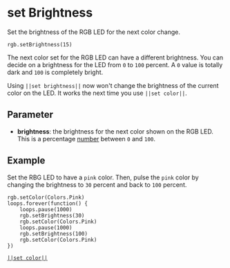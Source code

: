 # set Brightness

Set the brightness of the RGB LED for the next color change.

```sig
rgb.setBrightness(15)
```

The next color set for the RGB LED can have a different brightness. You can decide on a brightness for the LED from `0` to `100` percent. A `0` value is totally dark and `100` is completely bright.

Using ``||set brightness||`` now won't change the brightness of the current color on the LED. It works the next time you use ``||set color||``.

## Parameter

* **brightness**: the brightness for the next color shown on the RGB LED. This is a percentage [number](/types/number) between `0` and `100`.

## Example

Set the RBG LED to have a `pink` color. Then, pulse the `pink` color by changing the brightness to `30` percent and back to `100` percent.

```blocks
rgb.setColor(Colors.Pink)
loops.forever(function() {
    loops.pause(1000)
    rgb.setBrightness(30)
    rgb.setColor(Colors.Pink)
    loops.pause(1000)
    rgb.setBrightness(100)
    rgb.setColor(Colors.Pink)
})
```

[``||set color||``](/reference/rgb/set-color)